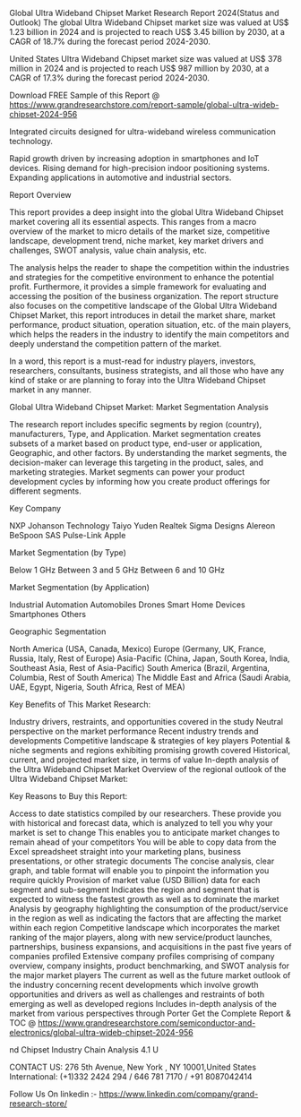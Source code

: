 Global Ultra Wideband Chipset Market Research Report 2024(Status and Outlook)
The global Ultra Wideband Chipset market size was valued at US$ 1.23 billion in 2024 and is projected to reach US$ 3.45 billion by 2030, at a CAGR of 18.7% during the forecast period 2024-2030.

United States Ultra Wideband Chipset market size was valued at US$ 378 million in 2024 and is projected to reach US$ 987 million by 2030, at a CAGR of 17.3% during the forecast period 2024-2030.

Download FREE Sample of this Report @ https://www.grandresearchstore.com/report-sample/global-ultra-wideb-chipset-2024-956

Integrated circuits designed for ultra-wideband wireless communication technology.

Rapid growth driven by increasing adoption in smartphones and IoT devices. Rising demand for high-precision indoor positioning systems. Expanding applications in automotive and industrial sectors.

Report Overview

This report provides a deep insight into the global Ultra Wideband Chipset market covering all its essential aspects. This ranges from a macro overview of the market to micro details of the market size, competitive landscape, development trend, niche market, key market drivers and challenges, SWOT analysis, value chain analysis, etc.

The analysis helps the reader to shape the competition within the industries and strategies for the competitive environment to enhance the potential profit. Furthermore, it provides a simple framework for evaluating and accessing the position of the business organization. The report structure also focuses on the competitive landscape of the Global Ultra Wideband Chipset Market, this report introduces in detail the market share, market performance, product situation, operation situation, etc. of the main players, which helps the readers in the industry to identify the main competitors and deeply understand the competition pattern of the market.

In a word, this report is a must-read for industry players, investors, researchers, consultants, business strategists, and all those who have any kind of stake or are planning to foray into the Ultra Wideband Chipset market in any manner.

Global Ultra Wideband Chipset Market: Market Segmentation Analysis

The research report includes specific segments by region (country), manufacturers, Type, and Application. Market segmentation creates subsets of a market based on product type, end-user or application, Geographic, and other factors. By understanding the market segments, the decision-maker can leverage this targeting in the product, sales, and marketing strategies. Market segments can power your product development cycles by informing how you create product offerings for different segments.

Key Company

NXP
Johanson Technology
Taiyo Yuden
Realtek
Sigma Designs
Alereon
BeSpoon SAS
Pulse-Link
Apple

Market Segmentation (by Type)

Below 1 GHz
Between 3 and 5 GHz
Between 6 and 10 GHz

Market Segmentation (by Application)

Industrial Automation
Automobiles
Drones
Smart Home Devices
Smartphones
Others

Geographic Segmentation

North America (USA, Canada, Mexico)
Europe (Germany, UK, France, Russia, Italy, Rest of Europe)
Asia-Pacific (China, Japan, South Korea, India, Southeast Asia, Rest of Asia-Pacific)
South America (Brazil, Argentina, Columbia, Rest of South America)
The Middle East and Africa (Saudi Arabia, UAE, Egypt, Nigeria, South Africa, Rest of MEA)

Key Benefits of This Market Research:

Industry drivers, restraints, and opportunities covered in the study
Neutral perspective on the market performance
Recent industry trends and developments
Competitive landscape & strategies of key players
Potential & niche segments and regions exhibiting promising growth covered
Historical, current, and projected market size, in terms of value
In-depth analysis of the Ultra Wideband Chipset Market
Overview of the regional outlook of the Ultra Wideband Chipset Market:

Key Reasons to Buy this Report:

Access to date statistics compiled by our researchers. These provide you with historical and forecast data, which is analyzed to tell you why your market is set to change
This enables you to anticipate market changes to remain ahead of your competitors
You will be able to copy data from the Excel spreadsheet straight into your marketing plans, business presentations, or other strategic documents
The concise analysis, clear graph, and table format will enable you to pinpoint the information you require quickly
Provision of market value (USD Billion) data for each segment and sub-segment
Indicates the region and segment that is expected to witness the fastest growth as well as to dominate the market
Analysis by geography highlighting the consumption of the product/service in the region as well as indicating the factors that are affecting the market within each region
Competitive landscape which incorporates the market ranking of the major players, along with new service/product launches, partnerships, business expansions, and acquisitions in the past five years of companies profiled
Extensive company profiles comprising of company overview, company insights, product benchmarking, and SWOT analysis for the major market players
The current as well as the future market outlook of the industry concerning recent developments which involve growth opportunities and drivers as well as challenges and restraints of both emerging as well as developed regions
Includes in-depth analysis of the market from various perspectives through Porter
Get the Complete Report & TOC @ https://www.grandresearchstore.com/semiconductor-and-electronics/global-ultra-wideb-chipset-2024-956

nd Chipset Industry Chain Analysis
4.1 U

CONTACT US:
276 5th Avenue, New York , NY 10001,United States
International: (+1)332 2424 294 / 646 781 7170 / +91 8087042414

Follow Us On linkedin :- https://www.linkedin.com/company/grand-research-store/
